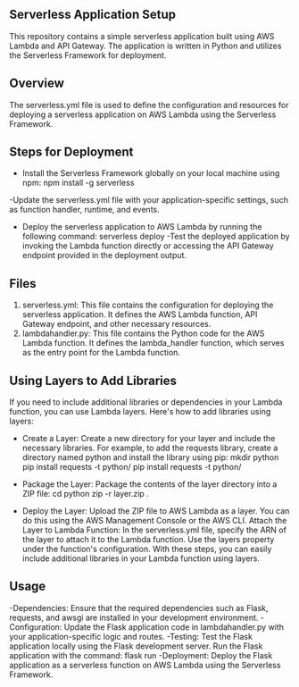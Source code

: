 ## Serverless Application Setup
This repository contains a simple serverless application built using AWS Lambda and API Gateway. The application is written in Python and utilizes the Serverless Framework for deployment.

## Overview
The serverless.yml file is used to define the configuration and resources for deploying a serverless application on AWS Lambda using the Serverless Framework.

## Steps for Deployment
- Install the Serverless Framework globally on your local machine using npm:
 npm install -g serverless

-Update the serverless.yml file with your application-specific settings, such as function handler, runtime, and events.
- Deploy the serverless application to AWS Lambda by running the following command:
  serverless deploy
-Test the deployed application by invoking the Lambda function directly or accessing the API Gateway endpoint provided in the deployment output.

## Files
1. serverless.yml: This file contains the configuration for deploying the serverless application. It defines the AWS Lambda function, API Gateway endpoint, and other necessary resources.
2. lambdahandler.py: This file contains the Python code for the AWS Lambda function. It defines the lambda_handler function, which serves as the entry point for the Lambda function.

## Using Layers to Add Libraries
If you need to include additional libraries or dependencies in your Lambda function, you can use Lambda layers. Here's how to add libraries using layers:

- Create a Layer: Create a new directory for your layer and include the necessary libraries. For example, to add the requests library, create a directory named python and install the library using pip:
mkdir python
pip install requests -t python/
pip install requests -t python/

- Package the Layer: Package the contents of the layer directory into a ZIP file:
cd python
zip -r layer.zip .

- Deploy the Layer: Upload the ZIP file to AWS Lambda as a layer. You can do this using the AWS Management Console or the AWS CLI.
  Attach the Layer to Lambda Function: In the serverless.yml file, specify the ARN of the layer to attach it to the Lambda function. Use the layers property under the function's configuration.
With these steps, you can easily include additional libraries in your Lambda function using layers.


## Usage
-Dependencies: Ensure that the required dependencies such as Flask, requests, and awsgi are installed in your development environment.
-Configuration: Update the Flask application code in lambdahandler.py with your application-specific logic and routes.
-Testing: Test the Flask application locally using the Flask development server. Run the Flask application with the command:
          flask run
-Deployment: Deploy the Flask application as a serverless function on AWS Lambda using the Serverless Framework.
